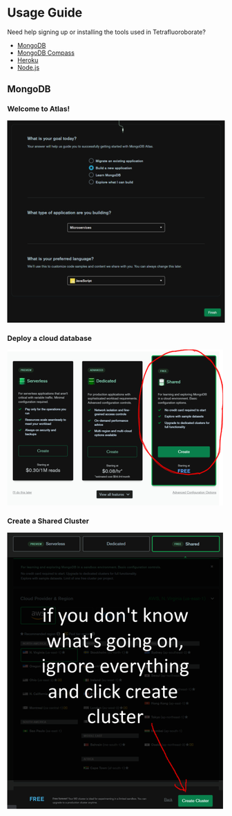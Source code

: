 # Usage Guide

Need help signing up or installing the tools used in Tetrafluoroborate?

- [MongoDB]()
- [MongoDB Compass]()
- [Heroku]()
- [Node.js]()

## MongoDB

### Welcome to Atlas!

![mongo1](/mongo1.png)

### Deploy a cloud database
![mongo2](/mongo2.png)

### Create a Shared Cluster
![mongo3](/mongo3.png)
